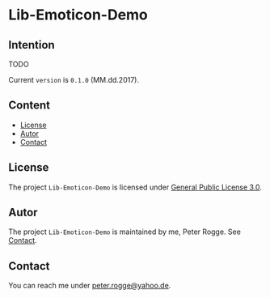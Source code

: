 Lib-Emoticon-Demo
===



Intention
---

TODO

Current `version` is `0.1.0` (MM.dd.2017).


Content
---

* [License](#License)
* [Autor](#Autor)
* [Contact](#Contact)



License<a name="License" />
---

The project `Lib-Emoticon-Demo` is licensed under [General Public License 3.0].



Autor<a name="Autor" />
---

The project `Lib-Emoticon-Demo` is maintained by me, Peter Rogge. See [Contact](#Contact).



Contact<a name="Contact" />
---

You can reach me under <peter.rogge@yahoo.de>.



[//]: # (Images)



[//]: # (Links)
[General Public License 3.0]:http://www.gnu.org/licenses/gpl-3.0.en.html
